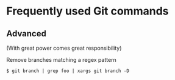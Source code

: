 # Frequently used Git commands

## Advanced

(With great power comes great responsibility)

Remove branches matching a regex pattern
```
$ git branch | grep foo | xargs git branch -D
```